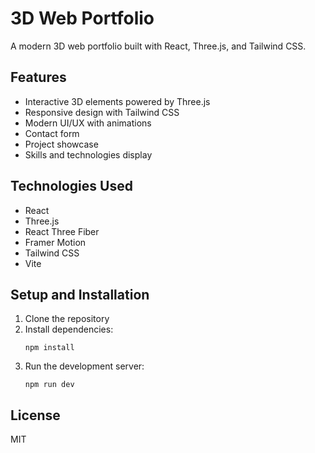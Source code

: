 # 3D Web Portfolio

A modern 3D web portfolio built with React, Three.js, and Tailwind CSS.

## Features

- Interactive 3D elements powered by Three.js
- Responsive design with Tailwind CSS
- Modern UI/UX with animations
- Contact form
- Project showcase
- Skills and technologies display

## Technologies Used

- React
- Three.js
- React Three Fiber
- Framer Motion
- Tailwind CSS
- Vite

## Setup and Installation

1. Clone the repository
2. Install dependencies:
   ```
   npm install
   ```
3. Run the development server:
   ```
   npm run dev
   ```

## License

MIT
